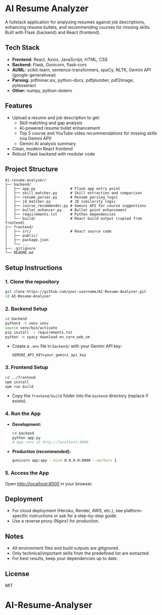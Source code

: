 
# AI Resume Analyzer

A fullstack application for analyzing resumes against job descriptions, enhancing resume bullets, and recommending courses for missing skills. Built with Flask (backend) and React (frontend).

## Tech Stack
- **Frontend:** React, Axios, JavaScript, HTML, CSS
- **Backend:** Flask, Gunicorn, flask-cors
- **AI/ML:** scikit-learn, sentence-transformers, spaCy, NLTK, Gemini API (google-generativeai)
- **Parsing:** pdfminer.six, python-docx, pdfplumber, pdf2image, pytesseract
- **Other:** numpy, python-dotenv

## Features
- Upload a resume and job description to get:
  - Skill matching and gap analysis
  - AI-powered resume bullet enhancement
  - Top 5 course and YouTube video recommendations for missing skills (via Gemini API)
  - Gemini AI analysis summary
- Clean, modern React frontend
- Robust Flask backend with modular code

## Project Structure
```
Ai-resume-analyser/
├── backend/
│   ├── app.py                # Flask app entry point
│   ├── skill_matcher.py      # Skill extraction and comparison
│   ├── resume_parsar.py      # Resume parsing logic
│   ├── jd_matcher.py         # JD similarity logic
│   ├── course_recommender.py # Gemini API for course suggestions
│   ├── bullet_enhancer.py    # Bullet point enhancement
│   ├── requirements.txt      # Python dependencies
│   └── build/                # React build output (copied from frontend)
├── frontend/
│   ├── src/                  # React source code
│   ├── public/
│   ├── package.json
│   └── ...
├── .gitignore
└── README.md
```

## Setup Instructions

### 1. Clone the repository
```sh
git clone https://github.com/your-username/AI-Resume-Analyser.git
cd AI-Resume-Analyser
```

### 2. Backend Setup
```sh
cd backend
python3 -m venv venv
source venv/bin/activate
pip install -r requirements.txt
python -m spacy download en_core_web_sm
```
- Create a `.env` file in `backend/` with your Gemini API key:
  ```
  GEMINI_API_KEY=your_gemini_api_key
  ```

### 3. Frontend Setup
```sh
cd ../frontend
npm install
npm run build
```
- Copy the `frontend/build` folder into the `backend` directory (replace if exists).

### 4. Run the App
- **Development:**
  ```sh
  cd backend
  python app.py
  # App runs at http://localhost:8000
  ```
- **Production (recommended):**
  ```sh
  gunicorn app:app --bind 0.0.0.0:8000 --workers 1
  ```

### 5. Access the App
Open [http://localhost:8000](http://localhost:8000) in your browser.

## Deployment
- For cloud deployment (Heroku, Render, AWS, etc.), see platform-specific instructions or ask for a step-by-step guide.
- Use a reverse proxy (Nginx) for production.

## Notes
- All environment files and build outputs are gitignored.
- Only technical/important skills from the predefined list are extracted.
- For best results, keep your dependencies up to date.

## License
MIT
# AI-Resume-Analyser